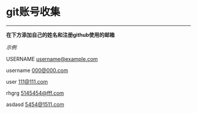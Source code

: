 # git账号收集
***
**在下方添加自己的姓名和注册github使用的邮箱**

*示例*   

USERNAME username@example.com

username 000@000.com

user 111@111.com

rhgrg 5145454@fff.com

asdasd 5454@1511.com

